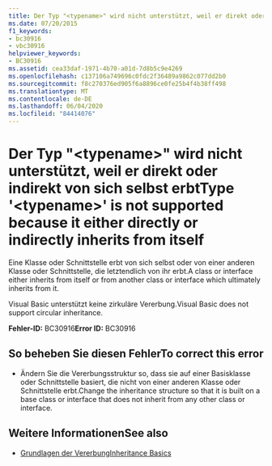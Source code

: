 ```yaml
---
title: Der Typ "<typename>" wird nicht unterstützt, weil er direkt oder indirekt von sich selbst erbt
ms.date: 07/20/2015
f1_keywords:
- bc30916
- vbc30916
helpviewer_keywords:
- BC30916
ms.assetid: cea33daf-1971-4b70-a01d-7d8b5c9e4269
ms.openlocfilehash: c137106a749696c0fdc2f36489a9862c077dd2b0
ms.sourcegitcommit: f8c270376ed905f6a8896ce0fe25b4f4b38ff498
ms.translationtype: MT
ms.contentlocale: de-DE
ms.lasthandoff: 06/04/2020
ms.locfileid: "84414076"
---
```

# <a name="type-typename-is-not-supported-because-it-either-directly-or-indirectly-inherits-from-itself"></a><span data-ttu-id="1fcde-102">Der Typ "\<typename>" wird nicht unterstützt, weil er direkt oder indirekt von sich selbst erbt</span><span class="sxs-lookup"><span data-stu-id="1fcde-102">Type '\<typename>' is not supported because it either directly or indirectly inherits from itself</span></span>
<span data-ttu-id="1fcde-103">Eine Klasse oder Schnittstelle erbt von sich selbst oder von einer anderen Klasse oder Schnittstelle, die letztendlich von ihr erbt.</span><span class="sxs-lookup"><span data-stu-id="1fcde-103">A class or interface either inherits from itself or from another class or interface which ultimately inherits from it.</span></span>  
  
 <span data-ttu-id="1fcde-104">Visual Basic unterstützt keine zirkuläre Vererbung.</span><span class="sxs-lookup"><span data-stu-id="1fcde-104">Visual Basic does not support circular inheritance.</span></span>  
  
 <span data-ttu-id="1fcde-105">**Fehler-ID:** BC30916</span><span class="sxs-lookup"><span data-stu-id="1fcde-105">**Error ID:** BC30916</span></span>  
  
## <a name="to-correct-this-error"></a><span data-ttu-id="1fcde-106">So beheben Sie diesen Fehler</span><span class="sxs-lookup"><span data-stu-id="1fcde-106">To correct this error</span></span>  
  
- <span data-ttu-id="1fcde-107">Ändern Sie die Vererbungsstruktur so, dass sie auf einer Basisklasse oder Schnittstelle basiert, die nicht von einer anderen Klasse oder Schnittstelle erbt.</span><span class="sxs-lookup"><span data-stu-id="1fcde-107">Change the inheritance structure so that it is built on a base class or interface that does not inherit from any other class or interface.</span></span>  
  
## <a name="see-also"></a><span data-ttu-id="1fcde-108">Weitere Informationen</span><span class="sxs-lookup"><span data-stu-id="1fcde-108">See also</span></span>

- [<span data-ttu-id="1fcde-109">Grundlagen der Vererbung</span><span class="sxs-lookup"><span data-stu-id="1fcde-109">Inheritance Basics</span></span>](../programming-guide/language-features/objects-and-classes/inheritance-basics.md)
